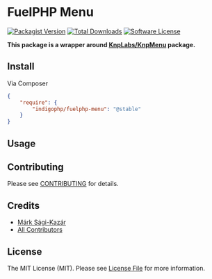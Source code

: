 # FuelPHP Menu

[![Packagist Version](https://img.shields.io/packagist/v/indigophp/fuelphp-menu.svg?style=flat-square)](https://packagist.org/packages/indigophp/fuelphp-menu)
[![Total Downloads](https://img.shields.io/packagist/dt/indigophp/fuelphp-menu.svg?style=flat-square)](https://packagist.org/packages/indigophp/fuelphp-menu)
[![Software License](https://img.shields.io/badge/license-MIT-brightgreen.svg?style=flat-square)](LICENSE.md)

**This package is a wrapper around [KnpLabs/KnpMenu](https://github.com/KnpLabs/KnpMenu) package.**


## Install

Via Composer

``` json
{
    "require": {
        "indigophp/fuelphp-menu": "@stable"
    }
}
```


## Usage



## Contributing

Please see [CONTRIBUTING](https://github.com/indigophp/fuelphp-menu/blob/develop/CONTRIBUTING.md) for details.


## Credits

- [Márk Sági-Kazár](https://github.com/sagikazarmark)
- [All Contributors](https://github.com/indigophp/fuelphp-menu/contributors)


## License

The MIT License (MIT). Please see [License File](https://github.com/indigophp/fuelphp-menu/blob/develop/LICENSE) for more information.

